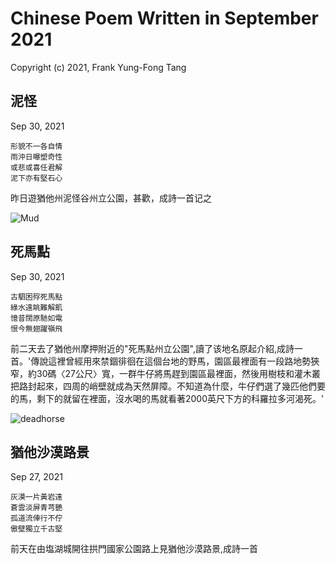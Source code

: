 # Chinese Poem Written in September 2021
Copyright (c) 2021, Frank Yung-Fong Tang

## 泥怪
Sep 30, 2021

```
形貌不一各自情
雨沖日曝塑奇性
或悲或喜任君解
泥下亦有堅石心
```
昨日遊猶他州泥怪谷州立公園，甚歡，成詩一首记之


![Mud](https://lh3.googleusercontent.com/pw/AL9nZEUh2RHZXr0c54JZiUd7CV93BFrmxd2q1jrtgLIK_pxnskYLunWw1PDdT1NuVGnekQEVM0JMCRnfMXCk-D4z3D7d78p9C0mFhGQTLdeb86w8zfotxU9KpB48ELFp78VdBsCgp9fQlR6WlugF07SJYoDRLw=w350-no)

## 死馬點
Sep 30, 2021

```
古駟困殍死馬點
綠水遠眺難解飢
憶昔闊原馳如電
恨今無翅躍嶺飛
```
前二天去了猶他州摩押附近的"死馬點州立公園",讀了该地名原起介紹,成詩一首。'傳說這裡曾經用來禁錮徘徊在這個台地的野馬，園區最裡面有一段路地勢狹窄，約30碼〈27公尺〉寬，一群牛仔將馬趕到園區最裡面，然後用樹枝和灌木叢把路封起來，四周的峭壁就成為天然屏障。不知道為什麼，牛仔們選了幾匹他們要的馬，剩下的就留在裡面，沒水喝的馬就看著2000英尺下方的科羅拉多河渴死。'

![deadhorse](https://lh3.googleusercontent.com/pw/AL9nZEXlb02LPg8NAaggJtaks40eBnRzZ7E5lWGaYd6T6Kj_TkkrUMtkrr_8kOfniEmU8SrAQHX6rEnx6Zyh4rpxJED_gbXIyhUrU1gU8JTjKSf3ZTexXMrYpOQQj9XjCsIzoJyrvW_19owSn4QAD_11Cn_bgw=w350-no)


## 猶他沙漠路景
Sep 27, 2021

```
灰漠一片黃岩遠
蒼雲淡屏青芎艷
孤道流俥行不佇
傲壁獨立千古堅
```

前天在由塩湖城開往拱門國家公園路上見猶他沙漠路景,成詩一首
